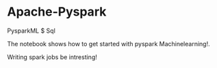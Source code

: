 # Apache-Pyspark

PysparkML $ Sql

The notebook shows how to get started with pyspark Machinelearning!.

Writing spark jobs be intresting!
